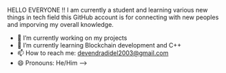 HELLO EVERYONE !!
I am currently a student and learning various new things in tech field 
this GitHub account is for connecting with new peoples and imporving my overall knowledge.

- 🔭 I’m currently working on my projects
- 🌱 I’m currently learning Blockchain development and C++
- 📫 How to reach me: devendradidel2003@gmail.com
- 😄 Pronouns: He/Him
-->
